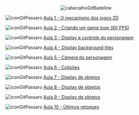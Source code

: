 <div align="center">

![cabecalhoGitBadeline](https://github.com/user-attachments/assets/63b11912-e679-433b-8f77-0c3efeb4a873)

</div>

![iconGitPassaro](https://github.com/user-attachments/assets/1a96255b-f0d7-4b00-8c06-16111952e306) [Aula 1 -  O mecanismo dos jogos 2D](https://github.com/brunamota/ComputacaoGrafica/blob/main/Aulas/Aula01.md)

![iconGitPassaro](https://github.com/user-attachments/assets/1a96255b-f0d7-4b00-8c06-16111952e306) [Aula 2 - Criando um game loop (60 FPS)](https://github.com/brunamota/ComputacaoGrafica/blob/main/Aulas/Aula02.md)

![iconGitPassaro](https://github.com/user-attachments/assets/1a96255b-f0d7-4b00-8c06-16111952e306) [Aula 3 - Display e controle do personagem](https://github.com/brunamota/ComputacaoGrafica/blob/main/Aulas/Aula03.md)

![iconGitPassaro](https://github.com/user-attachments/assets/1a96255b-f0d7-4b00-8c06-16111952e306) [Aula 4 - Display background tiles](https://github.com/brunamota/ComputacaoGrafica/blob/main/Aulas/Aula04.md)

![iconGitPassaro](https://github.com/user-attachments/assets/1a96255b-f0d7-4b00-8c06-16111952e306) [Aula 5 - Câmera do personagem](https://github.com/brunamota/ComputacaoGrafica/blob/main/Aulas/Aula05.md)

![iconGitPassaro](https://github.com/user-attachments/assets/1a96255b-f0d7-4b00-8c06-16111952e306) [Aula 6 - Colisões](https://github.com/brunamota/ComputacaoGrafica/blob/main/Aulas/Aula06.md)

![iconGitPassaro](https://github.com/user-attachments/assets/1a96255b-f0d7-4b00-8c06-16111952e306) [Aula 7 - Display de objetos](https://github.com/brunamota/ComputacaoGrafica/blob/main/Aulas/Aula07.md)

![iconGitPassaro](https://github.com/user-attachments/assets/1a96255b-f0d7-4b00-8c06-16111952e306) [Aula 8 - Display de objetos](https://github.com/brunamota/ComputacaoGrafica/blob/main/Aulas/Aula08.md)

![iconGitPassaro](https://github.com/user-attachments/assets/1a96255b-f0d7-4b00-8c06-16111952e306) [Aula 9 - Display de objetos](https://github.com/brunamota/ComputacaoGrafica/blob/main/Aulas/Aula09.md)

![iconGitPassaro](https://github.com/user-attachments/assets/1a96255b-f0d7-4b00-8c06-16111952e306) [Aula 10 - Últimos retoques](https://github.com/brunamota/ComputacaoGrafica/blob/main/Aulas/Aula09.md)
